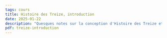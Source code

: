 ```yaml
---
tags: cours
title: Histoire des Treize, introduction
date: 2025-01-22
description: "Quesques notes sur la conception d'Histoire des Treize et ses paradoxes, suivies d'une anthologie d'extraits relatifs au pouvoir de la société secrète"
pdf: treize-introduction
---
```

